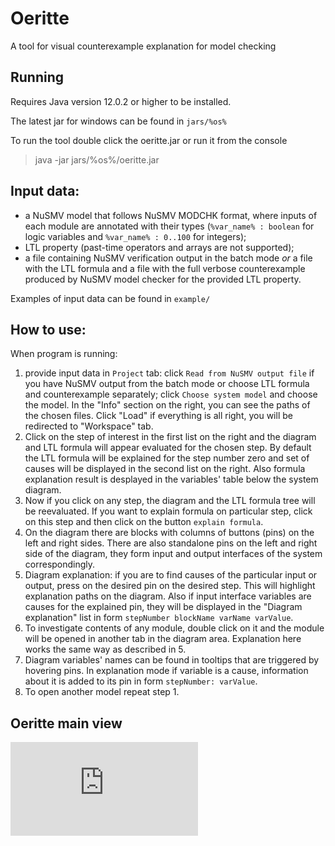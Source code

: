 # Oeritte

A tool for visual counterexample explanation for model checking

## Running

Requires Java version 12.0.2 or higher to be installed.

The latest jar for windows can be found in
`jars/%os%`

To run the tool double click the oeritte.jar or run it from the console
> java -jar jars/%os%/oeritte.jar

## Input data:
- a NuSMV model that follows NuSMV MODCHK format, where inputs of each module are annotated with their types (`%var_name% : boolean` for logic variables and `%var_name% : 0..100` for integers);
- LTL property (past-time operators and arrays are not supported);
- a file containing NuSMV verification output in the batch mode _or_ a file with the LTL formula and a file with the full verbose counterexample produced by NuSMV model checker for the provided LTL property.

Examples of input data can be found in `example/`

## How to use:

When program is running:
1) provide input data in `Project` tab: click `Read from NuSMV output file` if you have NuSMV output from the batch mode or choose LTL formula and counterexample separately; click `Choose system model` and choose the model. In the "Info" section on the right, you can see the paths of the chosen files. Click "Load" if everything is all right, you will be redirected to "Workspace" tab.
2) Click on the step of interest in the first list on the right and the diagram and LTL formula will appear evaluated for the chosen step. By default the LTL formula will be explained for the step number zero and set of causes will be displayed in the second list on the right. Also formula explanation result is desplayed in the variables' table below the system diagram.
3) Now if you click on any step, the diagram and the LTL formula tree will be reevaluated. If you want to explain formula on particular step, click on this step and then click on the button `explain formula`. 
4) On the diagram there are blocks with columns of buttons (pins) on the left and right sides. There are also standalone pins on the left and right side of the diagram, they form input and output interfaces of the system correspondingly.
5) Diagram explanation: if you are to find causes of the particular input or output, press on the desired pin on the desired step. This will highlight explanation paths on the diagram. Also if input interface variables are causes for the explained pin, they will be displayed in the "Diagram explanation" list in form `stepNumber blockName varName varValue`.
6) To investigate contents of any module, double click on it and the module will be opened in another tab in the diagram area. Explanation here works the same way as described in 5.
7) Diagram variables' names can be found in tooltips that are triggered by hovering pins. In explanation mode if variable is a cause, information about it is added to its pin in form `stepNumber: varValue`.
8) To open another model repeat step 1.

## Oeritte main view
![Main view](https://github.com/ShakeAnApple/cxbacktracker/blob/master/img/mainview.pdf)
